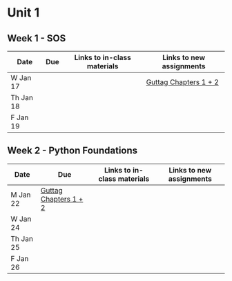 # Unit 1

## Week 1 - SOS

| Date  | Due              | Links to in-class materials | Links to new assignments |
|-------|------------------|-----------------------------|----------------------|
|W Jan 17||| [Guttag Chapters 1 + 2](https://mitpress.ublish.com/ebook/itcapup3-preview/12609/xv) |
|Th Jan 18||||
|F Jan 19||||

## Week 2 - Python Foundations

| Date  | Due              | Links to in-class materials | Links to new assignments |
|-------|------------------|-----------------------------|----------------------|
|M Jan 22| [Guttag Chapters 1 + 2](https://mitpress.ublish.com/ebook/itcapup3-preview/12609/xv) |||
|W Jan 24||||
|Th Jan 25||||
|F Jan 26||||
